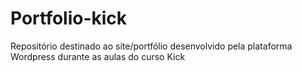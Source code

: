 # Portfolio-kick
Repositório destinado ao site/portfólio desenvolvido pela plataforma Wordpress durante as aulas do curso Kick
